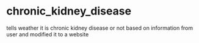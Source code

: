 # chronic_kidney_disease
tells weather it is chronic kidney disease or not based on information from user and modified it to a website
